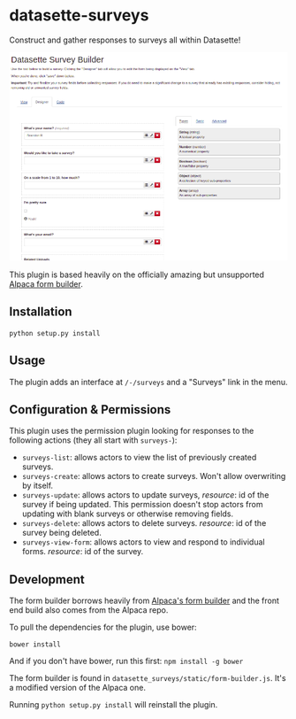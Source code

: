 # datasette-surveys

Construct and gather responses to surveys all within Datasette!

![Here's what the survey form builder looks like](https://github.com/next-LI/datasette-surveys/blob/main/screenshot.png)


This plugin is based heavily on the officially amazing but unsupported [Alpaca form builder](http://www.alpacajs.org/demos/form-builder/form-builder.html).

## Installation

    python setup.py install

## Usage

The plugin adds an interface at `/-/surveys` and a "Surveys" link in the menu.

## Configuration & Permissions

This plugin uses the permission plugin looking for responses to the following actions (they all start with `surveys-`):

- `surveys-list`: allows actors to view the list of previously created surveys.
- `surveys-create`: allows actors to create surveys. Won't allow overwriting by itself.
- `surveys-update`: allows actors to update surveys, _resource_: id of the survey if being updated. This permission doesn't stop actors from updating with blank surveys or otherwise removing fields.
- `surveys-delete`: allows actors to delete surveys. _resource_: id of the survey being deleted.
- `surveys-view-form`: allows actors to view and respond to individual forms. _resource_: id of the survey.

## Development

The form builder borrows heavily from [Alpaca's form builder](http://www.alpacajs.org/demos/form-builder/form-builder.html) and the front end build also comes from the Alpaca repo.

To pull the dependencies for the plugin, use bower:

    bower install

And if you don't have bower, run this first: `npm install -g bower`

The form builder is found in `datasette_surveys/static/form-builder.js`. It's a modified version of the Alpaca one.

Running `python setup.py install` will reinstall the plugin.

